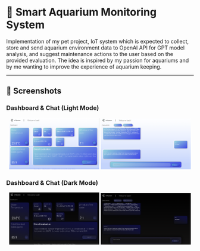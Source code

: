 

# 🐠 Smart Aquarium Monitoring System 

Implementation of my pet project, IoT system which is expected to collect, store and send aquarium environment data to OpenAI API for GPT model analysis, and suggest maintenance actions to the user based on the provided evaluation. The idea is inspired by my passion for aquariums and by me wanting to improve the experience of aquarium keeping.

---

## 📸 Screenshots

### Dashboard & Chat (Light Mode)
<div align="center">
  <img src="assets/dashboard.png" alt="Dashboard Light Mode" width="48%" />
  <img src="assets/chat.png" alt="Chat Light Mode" width="48%" />
</div>

### Dashboard & Chat (Dark Mode)
<div align="center">
  <img src="assets/dashboard_dark.png" alt="Dashboard Dark Mode" width="48%" />
  <img src="assets/chat_dark.png" alt="Chat Dark Mode" width="48%" />
</div>
